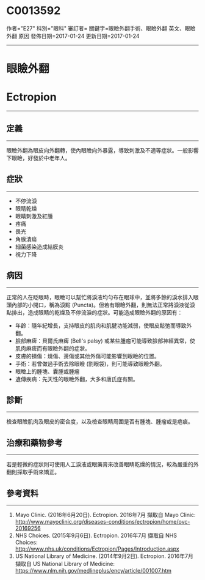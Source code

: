 # C0013592
作者="E27"
科別="眼科"
審訂者=
關鍵字=眼瞼外翻手術、眼瞼外翻 英文、眼瞼外翻 原因
發佈日期=2017-01-24
更新日期=2017-01-24

----------
# 眼瞼外翻
# Ectropion
----------
## 定義
----------

眼瞼外翻為眼皮向外翻轉，使內眼瞼向外暴露，導致刺激及不適等症狀。一般影響下眼瞼，好發於中老年人。

## 症狀
----------
- 不停流淚
- 眼睛乾燥
- 眼睛刺激及紅腫
- 疼痛
- 畏光
- 角膜潰瘍
- 細菌感染造成結膜炎
- 視力下降
## 病因
----------

正常的人在眨眼時，眼瞼可以幫忙將淚液均勻布在眼球中，並將多餘的淚水排入眼頭內部的小開口，稱為淚點 (Puncta)。但若有眼瞼外翻，則無法正常將淚液從淚點排出，造成眼睛的乾燥及不停流淚的症狀。可能造成眼瞼外翻的原因有：

- 年齡：隨年紀增長，支持眼皮的肌肉和肌腱功能減弱，使眼皮鬆弛而導致外翻。
- 臉部麻痺：貝爾氏麻痺 (Bell's palsy) 或某些腫瘤可能導致臉部神經異常，使肌肉麻痺而有眼瞼外翻的症狀。
- 皮膚的損傷：燒傷、燙傷或其他外傷可能影響到眼瞼的位置。
- 手術：若曾做過手術去除眼瞼 (割眼袋)，則可能導致眼瞼外翻。
- 眼瞼上的腫塊、囊腫或腫瘤
- 遺傳疾病：先天性的眼瞼外翻，大多和唐氏症有關。
## 診斷
----------

檢查眼瞼肌肉及眼皮的密合度，以及檢查眼睛周圍是否有腫塊、腫瘤或是疤痕。

## 治療和藥物參考
----------

若是輕微的症狀則可使用人工淚液或眼藥膏來改善眼睛乾燥的情況，較為嚴重的外翻則採取手術來矯正。

## 參考資料
----------
1. Mayo Clinic. (2016年6月20日). Ectropion. 2016年7月 擷取自 Mayo Clinic: http://www.mayoclinic.org/diseases-conditions/ectropion/home/ovc-20169256
2. NHS Choices. (2015年9月6日). Ectropion. 2016年7月 擷取自 NHS Choices: http://www.nhs.uk/conditions/Ectropion/Pages/Introduction.aspx
3. US National Library of Medicine. (2014年9月2日). Ectropion. 2016年7月 擷取自 US National Library of Medicine: https://www.nlm.nih.gov/medlineplus/ency/article/001007.htm

